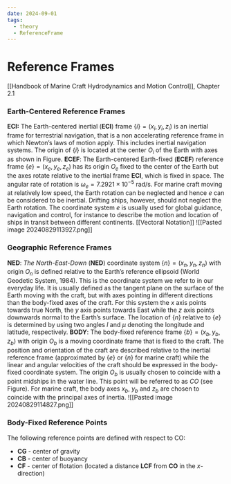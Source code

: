 ```yaml
---
date: 2024-09-01
tags:
  - theory
  - ReferenceFrame
---
```

# Reference Frames
[[Handbook of Marine Craft Hydrodynamics and Motion Control]], Chapter 2.1

### Earth-Centered Reference Frames
**ECI:** The Earth-centered inertial (**ECI**) frame $\{i\}=(x_i, y_i, z_i)$ is an inertial frame for terrestrial navigation, that is a non accelerating reference frame in which Newton’s laws of motion apply. This includes inertial navigation systems. The origin of $\{i\}$ is located at the center $O_i$ of the Earth with axes as shown in Figure.
**ECEF**: The Earth-centered Earth-fixed (**ECEF**) reference frame $\{e\}=(x_e, y_e, z_e)$ has its origin $O_e$ fixed to the center of the Earth but the axes rotate relative to the inertial frame **ECI**, which is fixed in space. The angular rate of rotation is $ω_e = 7.2921 × 10^{−5}$ rad/s. For marine craft moving at relatively low speed, the Earth rotation can be neglected and hence $e$ can be considered to be inertial. Drifting ships, however, should not neglect the Earth rotation. The coordinate system $e$ is usually used for global guidance, navigation and control, for instance to describe the motion and location of ships in transit between different continents. [[Vectoral Notation]]
![[Pasted image 20240829113927.png]]
### Geographic Reference Frames
**NED**: *The North-East-Down* (**NED**) coordinate system $\{n\} = (x_n, y_n, z_n)$ with origin $O_n$ is defined relative to the Earth’s reference ellipsoid (World Geodetic System, 1984). This is the coordinate system we refer to in our everyday life. It is usually defined as the tangent plane on the surface of the Earth moving with the craft, but with axes pointing in different directions than the body-fixed axes of the craft. For this system the $x$ axis points towards true North, the $y$ axis points towards East while the $z$ axis points downwards normal to the Earth’s surface. The location of $\{n\}$ relative to $\{e\}$ is determined by using two angles $l$ and $\mu$ denoting the longitude and latitude, respectively.
**BODY**: The body-fixed reference frame $\{b\} = (x_b, y_b, z_b)$ with origin $O_b$ is a moving coordinate frame that is fixed to the craft. The position and orientation of the craft are described relative to the inertial reference frame (approximated by $\{e\}$ or $\{n\}$ for marine craft) while the linear and angular velocities of the craft should be expressed in the body-fixed coordinate system. The origin $O_b$ is usually chosen to coincide with a point midships in the water line. This point will be referred to as $CO$ (see Figure). For marine craft, the body axes $x_b$, $y_b$ and $z_b$ are chosen to coincide with the principal axes of inertia.
![[Pasted image 20240829114827.png]]
### Body-Fixed Reference Points
The following reference points are defined with respect to CO:
* **CG** - center of gravity
* **CB** - center of buoyancy
* **CF** - center of flotation (located a distance **LCF** from **CO** in the $x$-direction)